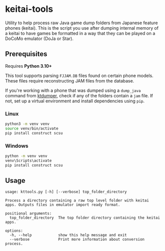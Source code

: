 # keitai-tools

Utility to help process raw Java game dump folders from Japanese feature phones (keitai).
This is the script you use after dumping internal memory of a keitai to have games be formatted in a way that they can be played on a DoCoMo emulator (DoJa or Star).

## Prerequisites

Requires **Python 3.10+**

This tool supports parsing `FJJAM.DB` files found on certain phone models. These files require reconstructing JAM files from the database.

If you're working with a phone that was dumped using a `dump_java` command from [ktdumper](https://github.com/ktdumper/ktdumper), check if any of the folders contain a `jam` file. If not, set up a virtual environment and install dependencies using `pip`.

### Linux

```bash
python3 -m venv venv
source venv/bin/activate
pip install construct scsu
```

### Windows

```cmd
python -m venv venv
venv\Scripts\activate
pip install construct scsu
```

## Usage

```
usage: kttools.py [-h] [--verbose] top_folder_directory

Process a directory containing a raw top level folder with keitai apps. Outputs files in emulator import ready format.

positional arguments:
  top_folder_directory  The top folder directory containing the keitai apps.

options:
  -h, --help            show this help message and exit
  --verbose             Print more information about conversion process.
```

